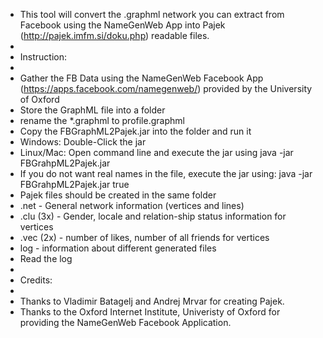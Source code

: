 * This tool will convert the .graphml network you can extract from Facebook using the NameGenWeb App into Pajek (http://pajek.imfm.si/doku.php) readable files.
*
* Instruction:
*
* Gather the FB Data using the NameGenWeb Facebook App (https://apps.facebook.com/namegenweb/) provided by the University of Oxford
* Store the GraphML file into a folder
* rename the *.graphml to profile.graphml
* Copy the FBGraphML2Pajek.jar into the folder and run it
 * Windows: Double-Click the jar
 * Linux/Mac: Open command line and execute the jar using java -jar FBGrahpML2Pajek.jar
 * If you do not want real names in the file, execute the jar using: java -jar FBGrahpML2Pajek.jar true
* Pajek files should be created in the same folder
 * .net - General network information (vertices and lines)
 * .clu (3x) - Gender, locale and relation-ship status information for vertices
 * .vec (2x) - number of likes, number of all friends for vertices
 * log - information about different generated files
* Read the log
*
* Credits:
*
* Thanks to Vladimir Batagelj and Andrej Mrvar for creating Pajek.
* Thanks to the Oxford Internet Institute, Univeristy of Oxford for providing the NameGenWeb Facebook Application.
